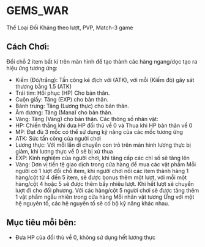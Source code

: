 # GEMS_WAR
Thể Loại Đối Kháng theo lượt, PVP, Match-3 game
## Cách Chơi:
Đổi chỗ 2 item bất kì trên màn hình để tạo thành các hàng ngang/dọc tạo ra hiệu ứng tương ứng:
- Kiếm (Đỏ/trắng): Tấn công kẻ địch với (ATK), với mỗi (Kiếm đỏ) gây sát thương bằng 1.5 (ATK)
- Trái tim: Hồi phục (HP) Cho bản thân.
- Cuộn giấy: Tăng (EXP) cho bản thân.
- Bánh trưng: Tăng (Lương thực) cho bản thân.
- Âm dương: Tăng (Mana) cho bản thân.
- Vàng: Tăng (Vàng) cho bản thân.
Các thông số nhân vật:
- HP: Chiến thắng khi đưa HP đối thủ về 0 và Thua khi HP bản thân về 0
- MP: Đạt đủ 3 mốc có thể sử dụng kỹ năng của các mốc tương ứng
- ATK: Sức tấn công của người chơi
- Lương thực: Với mỗi lần di chuyển con trỏ trên màn hình lương thực bị giảm, khi lương thực về 0 sẽ bị xử thua
- EXP: Kinh nghiệm của người chơi, khi tăng cấp các chỉ số sẽ tăng lên
- Vàng: Dơn vị tiền tệ giao dịch trong cửa hàng để mua các vật phẩm
Mỗi người có 1 lượt đổi chỗ item, khi người chơi nối các item thành hàng 1 hàng/cột từ 4 đến 5 item, sẽ được bonus thêm một lượt, với mỗi một hàng/cột 4 hoặc 5 sẽ được thêm bấy nhiêu lượt. Khi hết lượt sẽ chuyển lượt đi cho đối phương. Với các hàng/cột 5 người chơi sẽ được tăng thêm 1 vật phẩm ngẫu nhiên trong cửa hàng
Mỗi nhân vật tương Ứng với một hệ nguyên tố, các hệ nguyên tố sẽ có bộ kỹ năng khác nhau.
## Mục tiêu mỗi bên:
- Đưa HP của đổi thủ về 0, không sử dụng hết lương thực
